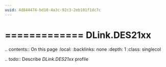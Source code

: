 ```yaml
---
uuid: 4d844474-bd10-4a3c-92c3-2eb101f1dc7c
---
```



=============
DLink.DES21xx
=============

.. contents:: On this page
    :local:
    :backlinks: none
    :depth: 1
    :class: singlecol

.. todo::
    Describe *DLink.DES21xx* profile

